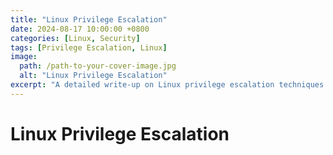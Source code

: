 ```yaml
---
title: "Linux Privilege Escalation"
date: 2024-08-17 10:00:00 +0800
categories: [Linux, Security]
tags: [Privilege Escalation, Linux]
image:
  path: /path-to-your-cover-image.jpg
  alt: "Linux Privilege Escalation"
excerpt: "A detailed write-up on Linux privilege escalation techniques covered in the TCM Privilege Escalation course."
---
```

# Linux Privilege Escalation
